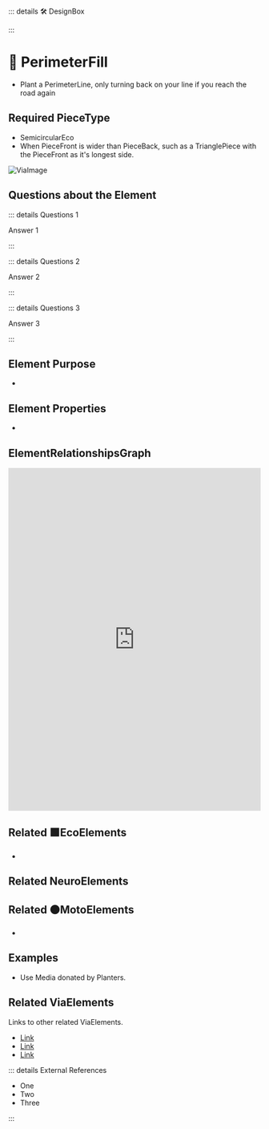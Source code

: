 ::: details 🛠 <dev>DesignBox</dev> 



:::

# 🔺 <via>PerimeterFill</via>

- Plant a PerimeterLine, only turning back on your line if you reach the road again


## Required PieceType
- SemicircularEco
- When PieceFront is wider than PieceBack, such as a TrianglePiece with the PieceFront as it's longest side. 


![ViaImage](/Via/ViaImage.png)

## Questions about the Element

::: details Questions 1

Answer 1

:::

::: details Questions 2

Answer 2

:::

::: details Questions 3

Answer 3

:::

## Element Purpose

- 

## Element Properties

- 

## ElementRelationshipsGraph

<iframe 
    width="100%" 
    height="684" 
    frameborder="0"
    src="https://observablehq.com/embed/@d3/force-directed-graph/2?cells=chart"
></iframe>

## Related 🟩<eco>EcoElements</eco>
- 
## Related <neuro>NeuroElements</neuro>


## Related 🟠<moto>MotoElements</moto>
- 

## Examples

- Use Media donated by Planters. 

## Related <via>ViaElements</via>

Links to other related ViaElements. 

- [Link]()
- [Link]()
- [Link]()

::: details External References

- One
- Two
- Three

:::

